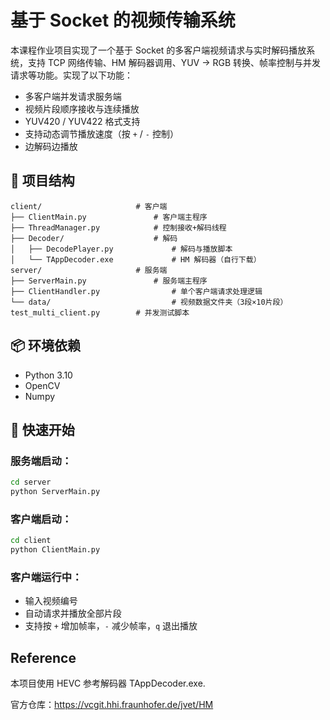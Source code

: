 # 基于 Socket 的视频传输系统

本课程作业项目实现了一个基于 Socket 的多客户端视频请求与实时解码播放系统，支持 TCP 网络传输、HM 解码器调用、YUV → RGB 转换、帧率控制与并发请求等功能。实现了以下功能：
- 多客户端并发请求服务端
- 视频片段顺序接收与连续播放
- YUV420 / YUV422 格式支持
- 支持动态调节播放速度（按 `+` / `-` 控制）
- 边解码边播放

## 📂 项目结构

```
client/                     # 客户端
├── ClientMain.py               # 客户端主程序
├── ThreadManager.py            # 控制接收+解码线程
├── Decoder/                    # 解码
│   ├── DecodePlayer.py             # 解码与播放脚本
│   └── TAppDecoder.exe             # HM 解码器（自行下载）
server/                     # 服务端
├── ServerMain.py               # 服务端主程序
├── ClientHandler.py                # 单个客户端请求处理逻辑
└── data/                           # 视频数据文件夹（3段×10片段）
test_multi_client.py        # 并发测试脚本
```
## 📦 环境依赖

- Python 3.10
- OpenCV
- Numpy


## 🚀 快速开始

### 服务端启动：

```bash
cd server
python ServerMain.py
```

### 客户端启动：

```bash
cd client
python ClientMain.py
```

### 客户端运行中：
- 输入视频编号 
- 自动请求并播放全部片段
- 支持按 `+` 增加帧率，`-` 减少帧率，`q` 退出播放



## Reference

本项目使用 HEVC 参考解码器 TAppDecoder.exe.

官方仓库：https://vcgit.hhi.fraunhofer.de/jvet/HM


